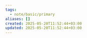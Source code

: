 ```yaml
---
tags:
  - note/basic/primary
aliases: []
created: 2025-05-20T11:52:44+03:00
updated: 2025-05-20T11:52:44+03:00
---
```


